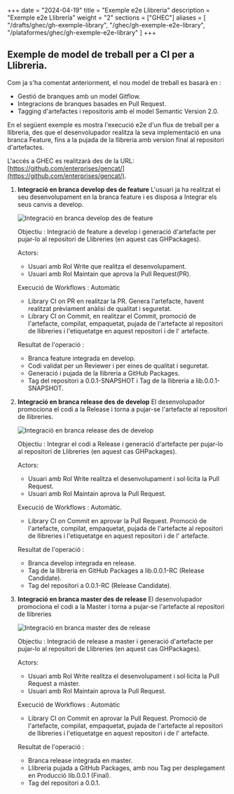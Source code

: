 
+++
date         = "2024-04-19"
title        = "Exemple e2e Llibreria"
description  = "Exemple e2e Llibrería"
weight      = "2"
sections    = ["GHEC"]
aliases = [
    "/drafts/ghec/gh-exemple-library",
    "/ghec/gh-exemple-e2e-library",
    "/plataformes/ghec/gh-exemple-e2e-library"
]
+++

## Exemple de model de treball per a CI per a Llibreria.

Com ja s'ha comentat anteriorment, el nou model de treball es basarà en :
   + Gestió de branques amb un model Gitflow.
   + Integracions de branques basades en Pull Request.
   + Tagging d'artefactes i repositoris amb el model Semantic Version 2.0.

   En el següent exemple es mostra l'execució e2e d'un flux de treball per a llibreria, des que el desenvolupador realitza la seva implementació en una branca Feature, fins a la pujada de la llibreria amb version final al repositori d'artefactes.
      
   L'accés a GHEC es realitzarà des de la URL:  [https://github.com/enterprises/gencat/](https://github.com/enterprises/gencat/).

   
  1. **Integració en branca develop des de feature**
      L'usuari ja ha realitzat el seu desenvolupament en la branca feature i es disposa a Integrar els seus canvis a develop.
         
      ![Integració en branca develop des de feature](/images/GHEC/gh_ejemplo_llibreria_e2e_step1.png)

            
      Objectiu : Integració de feature a develop i generació d'artefacte per pujar-lo al repositori de Llibreries (en aquest cas GHPackages).

      Actors:
      * Usuari amb Rol Write que realitza el desenvolupament.
      * Usuari amb Rol Maintain que aprova la Pull Request(PR).
            
      Execució de Workflows : Automàtic
      * Library CI on PR en realitzar la PR.  Genera l'artefacte, havent realitzat prèviament anàlisi de qualitat i seguretat.
      * Library CI on Commit, en realitzar el Commit, promoció de l'artefacte, compilat, empaquetat, pujada de l'artefacte al repositori de llibreries i l'etiquetatge en aquest repositori i de l' artefacte.
            
      Resultat de l'operació :
      * Branca feature integrada en develop.
      * Codi validat per un Reviewer i per eines de qualitat i seguretat.
      * Generació i pujada de la llibreria a GitHub Packages.
      * Tag del repositori a 0.0.1-SNAPSHOT i Tag de la llibreria a lib.0.0.1-SNAPSHOT.

  2. **Integració en branca release des de develop**
      El desenvolupador promociona el codi a la Release i torna a pujar-se l'artefacte al repositori de llibreries.

      ![Integració en branca release des de develop](/images/GHEC/gh_ejemplo_llibreria_e2e_step2.png)

      Objectiu : Integrar el codi a Release i generació d'artefacte per pujar-lo al repositori de Llibreries (en aquest cas GHPackages).

      Actors:
      * Usuari amb Rol Write realitza el desenvolupament i sol·licita la Pull Request.
      * Usuari amb Rol Maintain aprova la Pull Request.

      Execució de Workflows : Automàtic.
      * Library CI on Commit en aprovar la Pull Request. Promoció de l'artefacte, compilat, empaquetat, pujada de l'artefacte al repositori de llibreries i l'etiquetatge en aquest repositori i de l' artefacte.
            
      Resultat de l'operació :
      * Branca develop integrada en release.
      * Tag de la llibreria en GitHub Packages a lib.0.0.1-RC (Release Candidate).
      * Tag del repositori a 0.0.1-RC (Release Candidate).
            
 5. **Integració en branca master des de release**
      El desenvolupador promociona el codi a la Master i torna a pujar-se l'artefacte al repositori de llibreries

      ![Integració en branca master des de release](/images/GHEC/gh_ejemplo_llibreria_e2e_step3.png)

      Objectiu : Integració de release a master i generació d'artefacte per pujar-lo al repositori de Llibreries (en aquest cas GHPackages).

      Actors:
      * Usuari amb Rol Write realitza el desenvolupament i sol·licita la Pull Request a màster.
      * Usuari amb Rol Maintain aprova la Pull Request.

      Execució de Workflows : Automàtic
      * Library CI on Commit en aprovar la Pull Request. Promoció de l'artefacte, compilat, empaquetat, pujada de l'artefacte al repositori de llibreries i l'etiquetatge en aquest repositori i de l' artefacte.
            
      Resultat de l'operació :
      * Branca release integrada en master.
      * Llibreria pujada a GitHub Packages, amb nou Tag per desplegament en Producció lib.0.0.1 (Final).
      * Tag del repositori a 0.0.1.
      